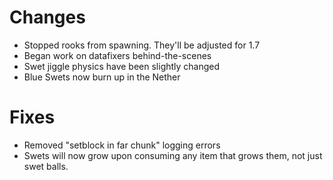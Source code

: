 # Changes

- Stopped rooks from spawning. They'll be adjusted for 1.7
- Began work on datafixers behind-the-scenes
- Swet jiggle physics have been slightly changed
- Blue Swets now burn up in the Nether

# Fixes

- Removed "setblock in far chunk" logging errors
- Swets will now grow upon consuming any item that grows them, not just swet balls.